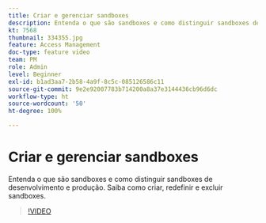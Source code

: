 ```yaml
---
title: Criar e gerenciar sandboxes
description: Entenda o que são sandboxes e como distinguir sandboxes de desenvolvimento e produção. Saiba como criar, redefinir e excluir sandboxes.
kt: 7568
thumbnail: 334355.jpg
feature: Access Management
doc-type: feature video
team: PM
role: Admin
level: Beginner
exl-id: b1ad3aa7-2b58-4a9f-8c5c-085126586c11
source-git-commit: 9e2e92007783b714200a8a37e3144436cb96d6dc
workflow-type: ht
source-wordcount: '50'
ht-degree: 100%

---
```


# Criar e gerenciar sandboxes

Entenda o que são sandboxes e como distinguir sandboxes de desenvolvimento e produção. Saiba como criar, redefinir e excluir sandboxes.

>[!VIDEO](https://video.tv.adobe.com/v/334355?quality=12)
